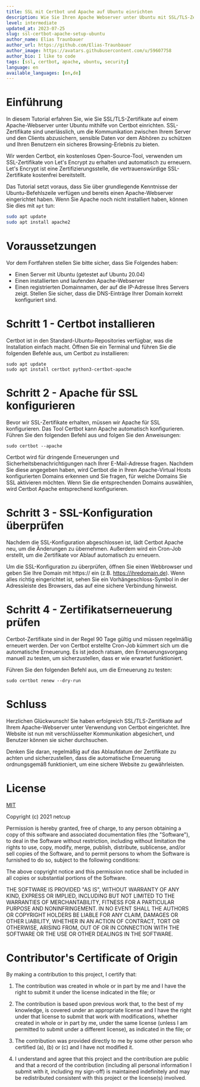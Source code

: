 ```yaml
---
title: SSL mit Certbot und Apache auf Ubuntu einrichten
description: Wie Sie Ihren Apache Webserver unter Ubuntu mit SSL/TLS-Zertifikaten per Certbot absichern.
level: intermediate
updated_at: 2023-07-25
slug: ssl-certbot-apache-setup-ubuntu
author_name: Elias Traunbauer
author_url: https://github.com/Elias-Traunbauer
author_image: https://avatars.githubusercontent.com/u/59607758
author_bio: I like to code
tags: [ssl, certbot, apache, ubuntu, security]
language: en
available_languages: [en,de]
---
```


# Einführung
In diesem Tutorial erfahren Sie, wie Sie SSL/TLS-Zertifikate auf einem Apache-Webserver unter Ubuntu mithilfe von Certbot einrichten. SSL-Zertifikate sind unerlässlich, um die Kommunikation zwischen Ihrem Server und den Clients abzusichern, sensible Daten vor dem Abhören zu schützen und Ihren Benutzern ein sicheres Browsing-Erlebnis zu bieten.

Wir werden Certbot, ein kostenloses Open-Source-Tool, verwenden um SSL-Zertifikate von Let's Encrypt zu erhalten und automatisch zu erneuern. Let's Encrypt ist eine Zertifizierungsstelle, die vertrauenswürdige SSL-Zertifikate kostenfrei bereitstellt.

Das Tutorial setzt voraus, dass Sie über grundlegende Kenntnisse der Ubuntu-Befehlszeile verfügen und bereits einen Apache-Webserver eingerichtet haben. Wenn Sie Apache noch nicht installiert haben, können Sie dies mit `apt` tun:

```bash
sudo apt update
sudo apt install apache2
```

# Voraussetzungen

Vor dem Fortfahren stellen Sie bitte sicher, dass Sie Folgendes haben:

* Einen Server mit Ubuntu (getestet auf Ubuntu 20.04)
* Einen installierten und laufenden Apache-Webserver
* Einen registrierten Domainnamen, der auf die IP-Adresse Ihres Servers zeigt. Stellen Sie sicher, dass die DNS-Einträge Ihrer Domain korrekt konfiguriert sind.

# Schritt 1 - Certbot installieren
Certbot ist in den Standard-Ubuntu-Repositories verfügbar, was die Installation einfach macht. Öffnen Sie ein Terminal und führen Sie die folgenden Befehle aus, um Certbot zu installieren:
```
sudo apt update
sudo apt install certbot python3-certbot-apache
```

# Schritt 2 - Apache für SSL konfigurieren
Bevor wir SSL-Zertifikate erhalten, müssen wir Apache für SSL konfigurieren. Das Tool Certbot kann Apache automatisch konfigurieren. Führen Sie den folgenden Befehl aus und folgen Sie den Anweisungen:
```
sudo certbot --apache
```

Certbot wird für dringende Erneuerungen und Sicherheitsbenachrichtigungen nach Ihrer E-Mail-Adresse fragen. Nachdem Sie diese angegeben haben, wird Certbot die in Ihren Apache-Virtual Hosts konfigurierten Domains erkennen und Sie fragen, für welche Domains Sie SSL aktivieren möchten. Wenn Sie die entsprechenden Domains auswählen, wird Certbot Apache entsprechend konfigurieren.

# Schritt 3 - SSL-Konfiguration überprüfen
Nachdem die SSL-Konfiguration abgeschlossen ist, lädt Certbot Apache neu, um die Änderungen zu übernehmen. Außerdem wird ein Cron-Job erstellt, um die Zertifikate vor Ablauf automatisch zu erneuern.

Um die SSL-Konfiguration zu überprüfen, öffnen Sie einen Webbrowser und geben Sie Ihre Domain mit https:// ein (z.B. https://ihredomain.de). Wenn alles richtig eingerichtet ist, sehen Sie ein Vorhängeschloss-Symbol in der Adressleiste des Browsers, das auf eine sichere Verbindung hinweist.

# Schritt 4 - Zertifikatserneuerung prüfen
Certbot-Zertifikate sind in der Regel 90 Tage gültig und müssen regelmäßig erneuert werden. Der von Certbot erstellte Cron-Job kümmert sich um die automatische Erneuerung. Es ist jedoch ratsam, den Erneuerungsvorgang manuell zu testen, um sicherzustellen, dass er wie erwartet funktioniert.

Führen Sie den folgenden Befehl aus, um die Erneuerung zu testen:

```
sudo certbot renew --dry-run
```

# Schluss
Herzlichen Glückwunsch! Sie haben erfolgreich SSL/TLS-Zertifikate auf Ihrem Apache-Webserver unter Verwendung von Certbot eingerichtet. Ihre Website ist nun mit verschlüsselter Kommunikation abgesichert, und Benutzer können sie sicher durchsuchen.

Denken Sie daran, regelmäßig auf das Ablaufdatum der Zertifikate zu achten und sicherzustellen, dass die automatische Erneuerung ordnungsgemäß funktioniert, um eine sichere Website zu gewährleisten.

# License

[MIT](https://github.com/netcup-community/community-tutorials/blob/main/LICENSE)

Copyright (c) 2021 netcup

Permission is hereby granted, free of charge, to any person obtaining a copy of this software and associated documentation files (the "Software"), to deal in the Software without restriction, including without limitation the rights to use, copy, modify, merge, publish, distribute, sublicense, and/or sell copies of the Software, and to permit persons to whom the Software is furnished to do so, subject to the following conditions:

The above copyright notice and this permission notice shall be included in all copies or substantial portions of the Software.

THE SOFTWARE IS PROVIDED "AS IS", WITHOUT WARRANTY OF ANY KIND, EXPRESS OR IMPLIED, INCLUDING BUT NOT LIMITED TO THE WARRANTIES OF MERCHANTABILITY, FITNESS FOR A PARTICULAR PURPOSE AND NONINFRINGEMENT. IN NO EVENT SHALL THE AUTHORS OR COPYRIGHT HOLDERS BE LIABLE FOR ANY CLAIM, DAMAGES OR OTHER LIABILITY, WHETHER IN AN ACTION OF CONTRACT, TORT OR OTHERWISE, ARISING FROM, OUT OF OR IN CONNECTION WITH THE SOFTWARE OR THE USE OR OTHER DEALINGS IN THE SOFTWARE.

# Contributor's Certificate of Origin
By making a contribution to this project, I certify that:

 1) The contribution was created in whole or in part by me and I have the right to submit it under the license indicated in the file; or

 2) The contribution is based upon previous work that, to the best of my knowledge, is covered under an appropriate license and I have the right under that license to submit that work with modifications, whether created in whole or in part by me, under the same license (unless I am permitted to submit under a different license), as indicated in the file; or

 3) The contribution was provided directly to me by some other person who certified (a), (b) or (c) and I have not modified it.

 4) I understand and agree that this project and the contribution are public and that a record of the contribution (including all personal information I submit with it, including my sign-off) is maintained indefinitely and may be redistributed consistent with this project or the license(s) involved.

